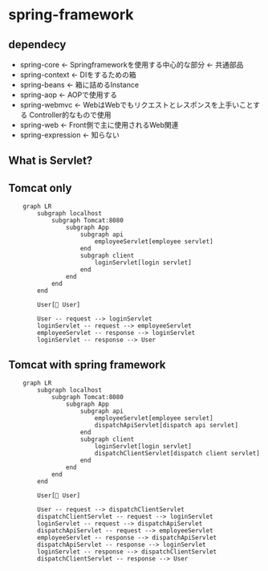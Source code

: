 # spring-framework

## dependecy
- spring-core ← Springframeworkを使用する中心的な部分 ← 共通部品
- spring-context ← DIをするための箱
- spring-beans ← 箱に詰めるInstance
- spring-aop ← AOPで使用する
- spring-webmvc ← WebはWebでもリクエストとレスポンスを上手いことする Controller的なもので使用
- spring-web ← Front側で主に使用されるWeb関連
- spring-expression ← 知らない

## What is Servlet?

## Tomcat only

```mermaid
    graph LR
        subgraph localhost
            subgraph Tomcat:8080
                subgraph App
                    subgraph api
                        employeeServlet[employee servlet]
                    end
                    subgraph client
                        loginServlet[login servlet]
                    end
                end
            end
        end

        User[👤 User]

        User -- request --> loginServlet
        loginServlet -- request --> employeeServlet
        employeeServlet -- response --> loginServlet
        loginServlet -- response --> User
```

## Tomcat with spring framework

```mermaid
    graph LR
        subgraph localhost
            subgraph Tomcat:8080
                subgraph App
                    subgraph api
                        employeeServlet[employee servlet]
                        dispatchApiServlet[dispatch api servlet]
                    end
                    subgraph client
                        loginServlet[login servlet]
                        dispatchClientServlet[dispatch client servlet]
                    end
                end
            end
        end

        User[👤 User]

        User -- request --> dispatchClientServlet
        dispatchClientServlet -- request --> loginServlet
        loginServlet -- request --> dispatchApiServlet
        dispatchApiServlet -- request --> employeeServlet
        employeeServlet -- response --> dispatchApiServlet
        dispatchApiServlet -- response --> loginServlet
        loginServlet -- response --> dispatchClientServlet
        dispatchClientServlet -- response --> User
```